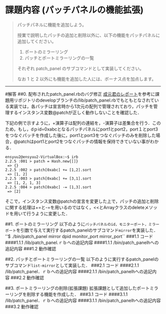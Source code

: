 # 課題内容 (パッチパネルの機能拡張)
>パッチパネルに機能を追加しよう。
>
>授業で説明したパッチの追加と削除以外に、以下の機能をパッチパネルに追加してください。
>
>1. ポートのミラーリング
>2. パッチとポートミラーリングの一覧
>
>それぞれ patch_panel のサブコマンドとして実装してください。
>
>なお 1 と 2 以外にも機能を追加した人には、ボーナス点を加点します。                         



---

#解答
##0. 配布されたpatch_panel.rbのバグ修正
[成元君のレポート](https://github.com/handai-trema/patch-panel-r-narimoto/blob/master/report.md#bug)を参考に課題用リポジトリのdevelopブランチの/lib/patch_panel.rbでもともとなされている実装では，各パッチは宣言時から1次元の配列で管理されており，パッチを管理するインスタンス変数@patchが正しく動作しないことを確認した．

下記の例で示すように，+演算子は配列の連結を，-演算子は差集合を行う．このため，もし，dｐid=0xabcとなるパッチパネルにport1とport2，port１とport3をつなぐパッチを作成した後に，port1とport3をつなぐパッチのみを削除した場合，@patchはport1とport2をつなぐパッチの情報を保持できていない事がわかる．

```
ensyuu2@ensyuu2-VirtualBox:~$ irb
2.2.5 :001 > patch = Hash.new{[]}
 => {}
2.2.5 :002 > patch[0xabc] += [1,2].sort
 => [1, 2]
2.2.5 :003 > patch[0xabc] += [3,1].sort
 => [1, 2, 1, 3]
2.2.5 :004 > patch[0xabc] -= [1,3].sort
 => [2]
```

そこで，インスタンス変数@patchの宣言を変更した上で，パッチの追加と削除に関する処理は+=と-=を用いるのではなく，<<とArrayクラスのdeleteメソッドを用いて行うように変更した．

##1. ポートのミラーリング
以下のように`パッチパネルのid，モニターポート，ミラーポート`を引数で与えて実行するpatch_panelのサブコマンド`mirror`を実装した．
''$ ./bin/patch_panel mirror dpid monitor_port mirror_port``
###1.1 コード
####1.1.1 /lib/patch_panel.ｒｂへの追記内容
####1.1.1 /bin/patch_panelhへの追記内容
###1.2 動作確認


##2. パッチとポートミラーリングの一覧
以下のように実行するpatch_panelのサブコマンド``list-mirror``として実装した．
###2.1 コード
####2.1.1 /lib/patch_panel．ｒｂへの追記内容
####2.1.1 /bin/patch_panelhへの追記内容
###2.2 動作確認


##3. ポートミラーリングの削除(拡張課題)
拡張課題として追加したポートミラーリングを削除する機能を作成した．
###3.1 コード
####3.1.1 /lib/patch_panel．ｒｂへの追記内容
####3.1.1 /bin/patch_panelhへの追記内容
###3.2 動作確認
